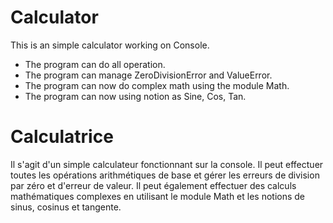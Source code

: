 # Calculator
This is an simple calculator working on Console.
- The program can do all operation.
- The program can manage ZeroDivisionError and ValueError.
- The program can now do complex math using the module Math.
- The program can now using notion as Sine, Cos, Tan.
# Calculatrice
Il s'agit d'un simple calculateur fonctionnant sur la console. Il peut effectuer toutes les opérations arithmétiques de base et gérer les erreurs de division par zéro et d'erreur de valeur. Il peut également effectuer des calculs mathématiques complexes en utilisant le module Math et les notions de sinus, cosinus et tangente.
